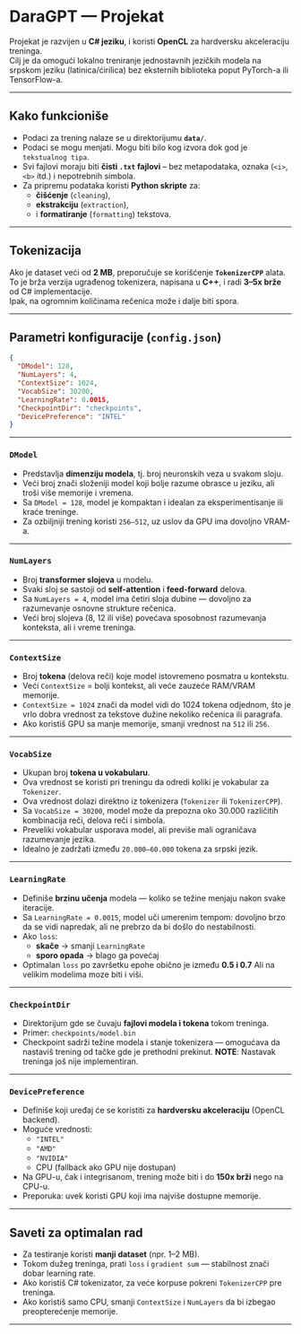 # DaraGPT — Projekat

Projekat je razvijen u **C# jeziku**, i koristi **OpenCL** za hardversku akceleraciju treninga.  
Cilj je da omogući lokalno treniranje jednostavnih jezičkih modela na srpskom jeziku (latinica/ćirilica) bez eksternih
biblioteka poput PyTorch-a ili TensorFlow-a.

---

## Kako funkcioniše

- Podaci za trening nalaze se u direktorijumu **`data/`**.
- Podaci se mogu menjati. Mogu biti bilo kog izvora dok god je `tekstualnog tipa`.
- Svi fajlovi moraju biti **čisti `.txt` fajlovi** – bez metapodataka, oznaka (`<i>`, `<b>` itd.) i nepotrebnih simbola.
- Za pripremu podataka koristi **Python skripte** za:
    - **čišćenje** (`cleaning`),
    - **ekstrakciju** (`extraction`),
    - i **formatiranje** (`formatting`) tekstova.

---

## Tokenizacija

Ako je dataset veći od **2 MB**, preporučuje se korišćenje **`TokenizerCPP`** alata.  
To je brža verzija ugrađenog tokenizera, napisana u **C++**, i radi **3–5x brže** od C# implementacije.  
Ipak, na ogromnim količinama rečenica može i dalje biti spora.

---

## Parametri konfiguracije (`config.json`)

```json
{
  "DModel": 128,
  "NumLayers": 4,
  "ContextSize": 1024,
  "VocabSize": 30200,
  "LearningRate": 0.0015,
  "CheckpointDir": "checkpoints",
  "DevicePreference": "INTEL"
}
```

---

### `DModel`

- Predstavlja **dimenziju modela**, tj. broj neuronskih veza u svakom sloju.
- Veći broj znači složeniji model koji bolje razume obrasce u jeziku, ali troši više memorije i vremena.
- Sa `DModel = 128`, model je kompaktan i idealan za eksperimentisanje ili kraće treninge.
- Za ozbiljniji trening koristi `256–512`, uz uslov da GPU ima dovoljno VRAM-a.

---

### `NumLayers`

- Broj **transformer slojeva** u modelu.
- Svaki sloj se sastoji od **self-attention** i **feed-forward** delova.
- Sa `NumLayers = 4`, model ima četiri sloja dubine — dovoljno za razumevanje osnovne strukture rečenica.
- Veći broj slojeva (8, 12 ili više) povećava sposobnost razumevanja konteksta, ali i vreme treninga.

---

### `ContextSize`

- Broj **tokena** (delova reči) koje model istovremeno posmatra u kontekstu.
- Veći `ContextSize` = bolji kontekst, ali veće zauzeće RAM/VRAM memorije.
- `ContextSize = 1024` znači da model vidi do 1024 tokena odjednom, što je vrlo dobra vrednost za tekstove dužine
  nekoliko rečenica ili paragrafa.
- Ako koristiš GPU sa manje memorije, smanji vrednost na `512` ili `256`.

---

### `VocabSize`

- Ukupan broj **tokena u vokabularu**.
- Ova vrednost se koristi pri treningu da odredi koliki je vokabular za `Tokenizer`.
- Ova vrednost dolazi direktno iz tokenizera (`Tokenizer` ili `TokenizerCPP`).
- Sa `VocabSize = 30200`, model može da prepozna oko 30.000 različitih kombinacija reči, delova reči i simbola.
- Preveliki vokabular usporava model, ali previše mali ograničava razumevanje jezika.
- Idealno je zadržati između `20.000–60.000` tokena za srpski jezik.

---

### `LearningRate`

- Definiše **brzinu učenja** modela — koliko se težine menjaju nakon svake iteracije.
- Sa `LearningRate = 0.0015`, model uči umerenim tempom: dovoljno brzo da se vidi napredak, ali ne prebrzo da bi došlo
  do nestabilnosti.
- Ako `loss`:
    - **skače** → smanji `LearningRate`
    - **sporo opada** → blago ga povećaj
- Optimalan `loss` po završetku epohe obično je između **0.5 i 0.7** Ali na velikim modelima moze biti i viši.

---

### `CheckpointDir`

- Direktorijum gde se čuvaju **fajlovi modela i tokena** tokom treninga.
- Primer: `checkpoints/model.bin`
- Checkpoint sadrži težine modela i stanje tokenizera — omogućava da nastaviš trening od tačke gde je prethodni
  prekinut. **NOTE**: Nastavak treninga još nije implementiran.

---

### `DevicePreference`

- Definiše koji uređaj će se koristiti za **hardversku akceleraciju** (OpenCL backend).
- Moguće vrednosti:
    - `"INTEL"`
    - `"AMD"`
    - `"NVIDIA"`
    - CPU (fallback ako GPU nije dostupan)
- Na GPU-u, čak i integrisanom, trening može biti i do **150x brži** nego na CPU-u.
- Preporuka: uvek koristi GPU koji ima najviše dostupne memorije.

---

## Saveti za optimalan rad

- Za testiranje koristi **manji dataset** (npr. 1–2 MB).
- Tokom dužeg treninga, prati `loss` i `gradient sum` — stabilnost znači dobar learning rate.
- Ako koristiš C# tokenizator, za veće korpuse pokreni `TokenizerCPP` pre treninga.
- Ako koristiš samo CPU, smanji `ContextSize` i `NumLayers` da bi izbegao preopterećenje memorije.

---
